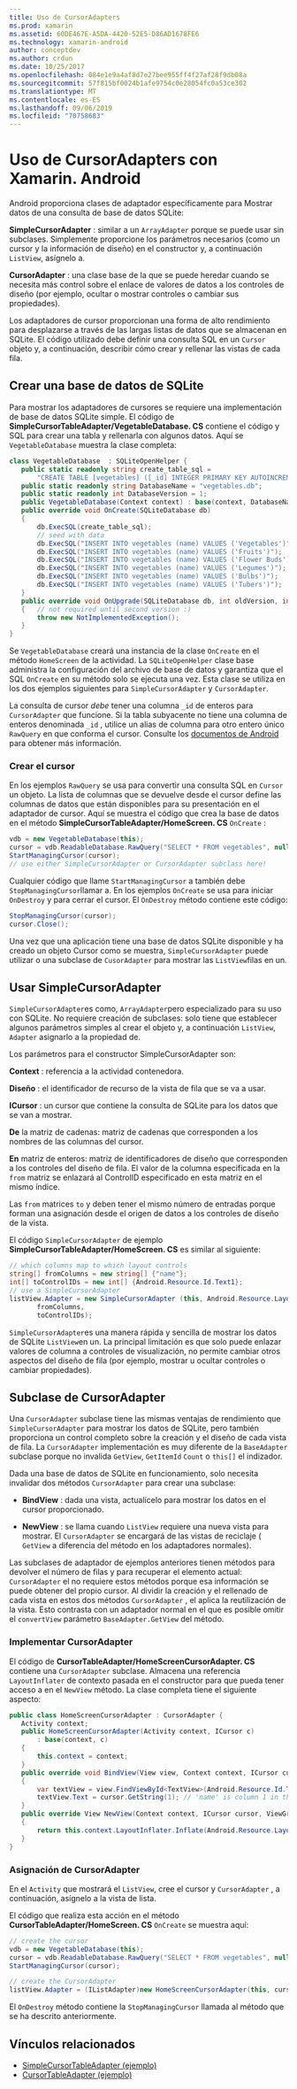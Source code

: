 ```yaml
---
title: Uso de CursorAdapters
ms.prod: xamarin
ms.assetid: 60DE467E-A5DA-4420-52E5-D86AD1678FE6
ms.technology: xamarin-android
author: conceptdev
ms.author: crdun
ms.date: 10/25/2017
ms.openlocfilehash: 084e1e9a4af8d7e27bee955ff4f27af28f9db08a
ms.sourcegitcommit: 57f815bf0024b1afe9754c0e28054fc0a53ce302
ms.translationtype: MT
ms.contentlocale: es-ES
ms.lasthandoff: 09/06/2019
ms.locfileid: "70758683"
---
```

# <a name="using-cursoradapters-with-xamarinandroid"></a>Uso de CursorAdapters con Xamarin. Android

Android proporciona clases de adaptador específicamente para Mostrar datos de una consulta de base de datos SQLite:

 **SimpleCursorAdapter** : similar a un `ArrayAdapter` porque se puede usar sin subclases. Simplemente proporcione los parámetros necesarios (como un cursor y la información de diseño) en el constructor y, a continuación `ListView`, asígnelo a.

 **CursorAdapter** : una clase base de la que se puede heredar cuando se necesita más control sobre el enlace de valores de datos a los controles de diseño (por ejemplo, ocultar o mostrar controles o cambiar sus propiedades).

Los adaptadores de cursor proporcionan una forma de alto rendimiento para desplazarse a través de las largas listas de datos que se almacenan en SQLite. El código utilizado debe definir una consulta SQL en un `Cursor` objeto y, a continuación, describir cómo crear y rellenar las vistas de cada fila.

## <a name="creating-an-sqlite-database"></a>Crear una base de datos de SQLite

Para mostrar los adaptadores de cursores se requiere una implementación de base de datos SQLite simple. El código de **SimpleCursorTableAdapter/VegetableDatabase. CS** contiene el código y SQL para crear una tabla y rellenarla con algunos datos.
Aquí se `VegetableDatabase` muestra la clase completa:

```csharp
class VegetableDatabase  : SQLiteOpenHelper {
   public static readonly string create_table_sql =
       "CREATE TABLE [vegetables] ([_id] INTEGER PRIMARY KEY AUTOINCREMENT NOT NULL UNIQUE, [name] TEXT NOT NULL UNIQUE)";
   public static readonly string DatabaseName = "vegetables.db";
   public static readonly int DatabaseVersion = 1;
   public VegetableDatabase(Context context) : base(context, DatabaseName, null, DatabaseVersion) { }
   public override void OnCreate(SQLiteDatabase db)
   {
       db.ExecSQL(create_table_sql);
       // seed with data
       db.ExecSQL("INSERT INTO vegetables (name) VALUES ('Vegetables')");
       db.ExecSQL("INSERT INTO vegetables (name) VALUES ('Fruits')");
       db.ExecSQL("INSERT INTO vegetables (name) VALUES ('Flower Buds')");
       db.ExecSQL("INSERT INTO vegetables (name) VALUES ('Legumes')");
       db.ExecSQL("INSERT INTO vegetables (name) VALUES ('Bulbs')");
       db.ExecSQL("INSERT INTO vegetables (name) VALUES ('Tubers')");
   }
   public override void OnUpgrade(SQLiteDatabase db, int oldVersion, int newVersion)
   {   // not required until second version :)
       throw new NotImplementedException();
   }
}
```

Se `VegetableDatabase` creará una instancia de la clase `OnCreate` en el método `HomeScreen` de la actividad. La `SQLiteOpenHelper` clase base administra la configuración del archivo de base de datos y garantiza que el SQL `OnCreate` en su método solo se ejecuta una vez. Esta clase se utiliza en los dos ejemplos siguientes para `SimpleCursorAdapter` y `CursorAdapter`.

La consulta de cursor *debe* tener una columna `_id` de enteros para `CursorAdapter` que funcione. Si la tabla subyacente no tiene una columna de enteros denominada `_id` , utilice un alias de columna para otro entero único `RawQuery` en que conforma el cursor. Consulte los [documentos de Android](xref:Android.Widget.CursorAdapter) para obtener más información.

### <a name="creating-the-cursor"></a>Crear el cursor

En los ejemplos `RawQuery` se usa para convertir una consulta SQL en `Cursor` un objeto. La lista de columnas que se devuelve desde el cursor define las columnas de datos que están disponibles para su presentación en el adaptador de cursor. Aquí se muestra el código que crea la base de datos en el método **SimpleCursorTableAdapter/HomeScreen. CS** `OnCreate` :

```csharp
vdb = new VegetableDatabase(this);
cursor = vdb.ReadableDatabase.RawQuery("SELECT * FROM vegetables", null); // cursor query
StartManagingCursor(cursor);
// use either SimpleCursorAdapter or CursorAdapter subclass here!
```

Cualquier código que llame `StartManagingCursor` a también debe `StopManagingCursor`llamar a. En los ejemplos `OnCreate` se usa para iniciar `OnDestroy` y para cerrar el cursor. El `OnDestroy` método contiene este código:

```csharp
StopManagingCursor(cursor);
cursor.Close();
```

Una vez que una aplicación tiene una base de datos SQLite disponible y ha creado un objeto Cursor como se muestra, `SimpleCursorAdapter` puede utilizar o una subclase de `CusorAdapter` para mostrar las `ListView`filas en un.

## <a name="using-simplecursoradapter"></a>Usar SimpleCursorAdapter

`SimpleCursorAdapter`es como, `ArrayAdapter`pero especializado para su uso con SQLite. No requiere creación de subclases: solo tiene que establecer algunos parámetros simples al crear el objeto y, a continuación `ListView`, `Adapter` asignarlo a la propiedad de.

Los parámetros para el constructor SimpleCursorAdapter son:

 **Context** : referencia a la actividad contenedora.

 **Diseño** : el identificador de recurso de la vista de fila que se va a usar.

 **ICursor** : un cursor que contiene la consulta de SQLite para los datos que se van a mostrar.

 **De** la matriz de cadenas: matriz de cadenas que corresponden a los nombres de las columnas del cursor.

 **En** matriz de enteros: matriz de identificadores de diseño que corresponden a los controles del diseño de fila. El valor de la columna especificada en la `from` matriz se enlazará al ControlID especificado en esta matriz en el mismo índice.

Las `from` matrices `to` y deben tener el mismo número de entradas porque forman una asignación desde el origen de datos a los controles de diseño de la vista.

El código `SimpleCursorAdapter` de ejemplo **SimpleCursorTableAdapter/HomeScreen. CS** es similar al siguiente:

```csharp
// which columns map to which layout controls
string[] fromColumns = new string[] {"name"};
int[] toControlIDs = new int[] {Android.Resource.Id.Text1};
// use a SimpleCursorAdapter
listView.Adapter = new SimpleCursorAdapter (this, Android.Resource.Layout.SimpleListItem1, cursor,
       fromColumns,
       toControlIDs);
```

`SimpleCursorAdapter`es una manera rápida y sencilla de mostrar los datos de SQLite `ListView`en un. La principal limitación es que solo puede enlazar valores de columna a controles de visualización, no permite cambiar otros aspectos del diseño de fila (por ejemplo, mostrar u ocultar controles o cambiar propiedades).

## <a name="subclassing-cursoradapter"></a>Subclase de CursorAdapter

Una `CursorAdapter` subclase tiene las mismas ventajas de rendimiento que `SimpleCursorAdapter` para mostrar los datos de SQLite, pero también proporciona un control completo sobre la creación y el diseño de cada vista de fila. La `CursorAdapter` implementación es muy diferente de la `BaseAdapter` subclase porque no invalida `GetView`, `GetItemId` `Count` o `this[]` el indizador.

Dada una base de datos de SQLite en funcionamiento, solo necesita invalidar dos métodos `CursorAdapter` para crear una subclase:

- **BindView** : dada una vista, actualícelo para mostrar los datos en el cursor proporcionado.

- **NewView** : se llama cuando `ListView` requiere una nueva vista para mostrar. El `CursorAdapter` se encargará de las vistas de reciclaje ( `GetView` a diferencia del método en los adaptadores normales).

Las subclases de adaptador de ejemplos anteriores tienen métodos para devolver el número de filas y para recuperar el elemento actual: `CursorAdapter` el no requiere estos métodos porque esa información se puede obtener del propio cursor. Al dividir la creación y el rellenado de cada vista en estos dos métodos `CursorAdapter` , el aplica la reutilización de la vista. Esto contrasta con un adaptador normal en el que es posible omitir el `convertView` parámetro `BaseAdapter.GetView` del método.

### <a name="implementing-the-cursoradapter"></a>Implementar CursorAdapter

El código de **CursorTableAdapter/HomeScreenCursorAdapter. CS** contiene una `CursorAdapter` subclase. Almacena una referencia `LayoutInflater` de contexto pasada en el constructor para que pueda tener acceso a en el `NewView` método. La clase completa tiene el siguiente aspecto:

```csharp
public class HomeScreenCursorAdapter : CursorAdapter {
   Activity context;
   public HomeScreenCursorAdapter(Activity context, ICursor c)
       : base(context, c)
   {
       this.context = context;
   }
   public override void BindView(View view, Context context, ICursor cursor)
   {
       var textView = view.FindViewById<TextView>(Android.Resource.Id.Text1);
       textView.Text = cursor.GetString(1); // 'name' is column 1 in the cursor query
   }
   public override View NewView(Context context, ICursor cursor, ViewGroup parent)
   {
       return this.context.LayoutInflater.Inflate(Android.Resource.Layout.SimpleListItem1, parent, false);
   }
}
```

### <a name="assigning-the-cursoradapter"></a>Asignación de CursorAdapter

En el `Activity` que mostrará el `ListView`, cree el cursor y `CursorAdapter` , a continuación, asígnelo a la vista de lista.

El código que realiza esta acción en el método **CursorTableAdapter/HomeScreen. CS** `OnCreate` se muestra aquí:

```csharp
// create the cursor
vdb = new VegetableDatabase(this);
cursor = vdb.ReadableDatabase.RawQuery("SELECT * FROM vegetables", null);
StartManagingCursor(cursor);

// create the CursorAdapter
listView.Adapter = (IListAdapter)new HomeScreenCursorAdapter(this, cursor, false);
```

El `OnDestroy` método contiene la `StopManagingCursor` llamada al método que se ha descrito anteriormente.

## <a name="related-links"></a>Vínculos relacionados

- [SimpleCursorTableAdapter (ejemplo)](https://docs.microsoft.com/samples/xamarin/monodroid-samples/simplecursortableadapter)
- [CursorTableAdapter (ejemplo)](https://docs.microsoft.com/samples/xamarin/monodroid-samples/cursortableadapter)
